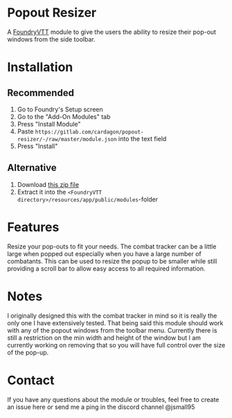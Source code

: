 # Popout Resizer

A [FoundryVTT](http://foundryvtt.com/) module to give the users the ability to resize their pop-out windows from the side toolbar.

# Installation

## Recommended

1. Go to Foundry's Setup screen
1. Go to the "Add-On Modules" tab
1. Press "Install Module"
1. Paste `https://gitlab.com/cardagon/popout-resizer/-/raw/master/module.json` into the text field
1. Press "Install"

## Alternative

1. Download [this zip file](https://gitlab.com/cardagon/popout-resizer/-/jobs/artifacts/master/download?job=zip)
2. Extract it into the `<FoundryVTT directory>/resources/app/public/modules`-folder

# Features

Resize your pop-outs to fit your needs.
The combat tracker can be a little large when popped out especially when you have a large number of combatants.
This can be used to resize the popup to be smaller while still providing a scroll bar to allow easy access to all required information.



# Notes

I originally designed this with the combat tracker in mind so it is really the only one I have extensively tested.
That being said this module should work with any of the popout windows from the toolbar menu.
Currently there is still a restriction on the min width and height of the window but I am currently working on removing that so you will have full control over the size of the pop-up.

# Contact

If you have any questions about the module or troubles, feel free to create an issue here or send me a ping in the discord channel @jsmall95
